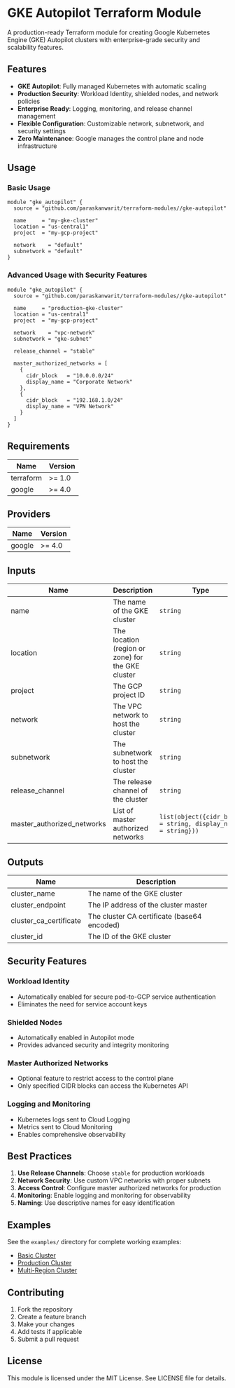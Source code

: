 # GKE Autopilot Terraform Module

A production-ready Terraform module for creating Google Kubernetes Engine (GKE) Autopilot clusters with enterprise-grade security and scalability features.

## Features

- **GKE Autopilot**: Fully managed Kubernetes with automatic scaling
- **Production Security**: Workload Identity, shielded nodes, and network policies
- **Enterprise Ready**: Logging, monitoring, and release channel management
- **Flexible Configuration**: Customizable network, subnetwork, and security settings
- **Zero Maintenance**: Google manages the control plane and node infrastructure

## Usage

### Basic Usage

```hcl
module "gke_autopilot" {
  source = "github.com/paraskanwarit/terraform-modules//gke-autopilot"

  name     = "my-gke-cluster"
  location = "us-central1"
  project  = "my-gcp-project"

  network    = "default"
  subnetwork = "default"
}
```

### Advanced Usage with Security Features

```hcl
module "gke_autopilot" {
  source = "github.com/paraskanwarit/terraform-modules//gke-autopilot"

  name     = "production-gke-cluster"
  location = "us-central1"
  project  = "my-gcp-project"

  network    = "vpc-network"
  subnetwork = "gke-subnet"

  release_channel = "stable"

  master_authorized_networks = [
    {
      cidr_block   = "10.0.0.0/24"
      display_name = "Corporate Network"
    },
    {
      cidr_block   = "192.168.1.0/24"
      display_name = "VPN Network"
    }
  ]
}
```

## Requirements

| Name | Version |
|------|---------|
| terraform | >= 1.0 |
| google | >= 4.0 |

## Providers

| Name | Version |
|------|---------|
| google | >= 4.0 |

## Inputs

| Name | Description | Type | Default | Required |
|------|-------------|------|---------|:--------:|
| name | The name of the GKE cluster | `string` | n/a | yes |
| location | The location (region or zone) for the GKE cluster | `string` | n/a | yes |
| project | The GCP project ID | `string` | n/a | yes |
| network | The VPC network to host the cluster | `string` | `"default"` | no |
| subnetwork | The subnetwork to host the cluster | `string` | `"default"` | no |
| release_channel | The release channel of the cluster | `string` | `"regular"` | no |
| master_authorized_networks | List of master authorized networks | `list(object({cidr_block = string, display_name = string}))` | `null` | no |

## Outputs

| Name | Description |
|------|-------------|
| cluster_name | The name of the GKE cluster |
| cluster_endpoint | The IP address of the cluster master |
| cluster_ca_certificate | The cluster CA certificate (base64 encoded) |
| cluster_id | The ID of the GKE cluster |

## Security Features

### Workload Identity
- Automatically enabled for secure pod-to-GCP service authentication
- Eliminates the need for service account keys

### Shielded Nodes
- Automatically enabled in Autopilot mode
- Provides advanced security and integrity monitoring

### Master Authorized Networks
- Optional feature to restrict access to the control plane
- Only specified CIDR blocks can access the Kubernetes API

### Logging and Monitoring
- Kubernetes logs sent to Cloud Logging
- Metrics sent to Cloud Monitoring
- Enables comprehensive observability

## Best Practices

1. **Use Release Channels**: Choose `stable` for production workloads
2. **Network Security**: Use custom VPC networks with proper subnets
3. **Access Control**: Configure master authorized networks for production
4. **Monitoring**: Enable logging and monitoring for observability
5. **Naming**: Use descriptive names for easy identification

## Examples

See the `examples/` directory for complete working examples:

- [Basic Cluster](examples/basic/)
- [Production Cluster](examples/production/)
- [Multi-Region Cluster](examples/multi-region/)

## Contributing

1. Fork the repository
2. Create a feature branch
3. Make your changes
4. Add tests if applicable
5. Submit a pull request

## License

This module is licensed under the MIT License. See LICENSE file for details. 
